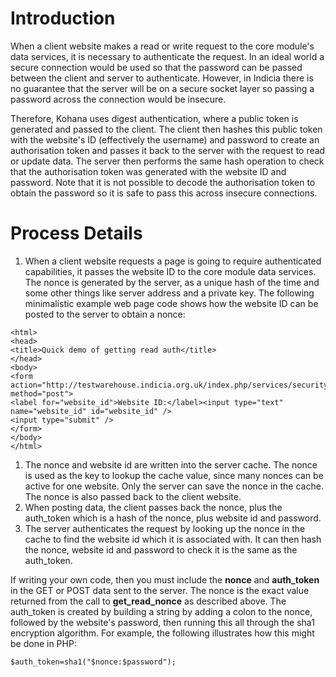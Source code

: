 # Introduction #

When a client website makes a read or write request to the core module's data services, it is necessary to authenticate the request. In an ideal world a secure connection would be used so that the password can be passed between the client and server to authenticate. However, in Indicia there is no guarantee that the server will be on a secure socket layer so passing a password across the connection would be insecure.

Therefore, Kohana uses digest authentication, where a public token is generated and passed to the client. The client then hashes this public token with the website's ID (effectively the username) and password to create an authorisation token and passes it back to the server with the request to read or update data. The server then performs the same hash operation to check that the authorisation token was generated with the website ID and password. Note that it is not possible to decode the authorisation token to obtain the password so it is safe to pass this across insecure connections.


# Process Details #

  1. When a client website requests a page is going to require authenticated capabilities, it passes the website ID to the core module data services. The nonce is generated by the server, as a unique hash of the time and some other things like server address and a private key. The following minimalistic example web page code shows how the website ID can be posted to the server to obtain a nonce:
```
<html>
<head>
<title>Quick demo of getting read auth</title>
</head>
<body>
<form action="http://testwarehouse.indicia.org.uk/index.php/services/security/get_read_nonce" method="post">
<label for="website_id">Website ID:</label><input type="text" name="website_id" id="website_id" />
<input type="submit" />
</form>
</body>
</html>
```
  1. The nonce and website id are written into the server cache. The nonce is used as the key to lookup the cache value, since many nonces can be active for one website. Only the server can save the nonce in the cache. The nonce is also passed back to the client website.
  1. When posting data, the client passes back the nonce, plus the auth\_token which is a hash of the nonce, plus website id and password.
  1. The server authenticates the request by looking up the nonce in the cache to find the website id which it is associated with. It can then hash the nonce, website id and password to check it is the same as the auth\_token.

If writing your own code, then you must include the **nonce** and **auth\_token** in the GET or POST data sent to the server. The nonce is the exact value returned from the call to **get\_read\_nonce** as described above. The auth\_token is created by building a string by adding a colon to the nonce, followed by the website's password, then running this all through the sha1 encryption algorithm. For example, the following illustrates how this might be done in PHP:
```
$auth_token=sha1("$nonce:$password");
```